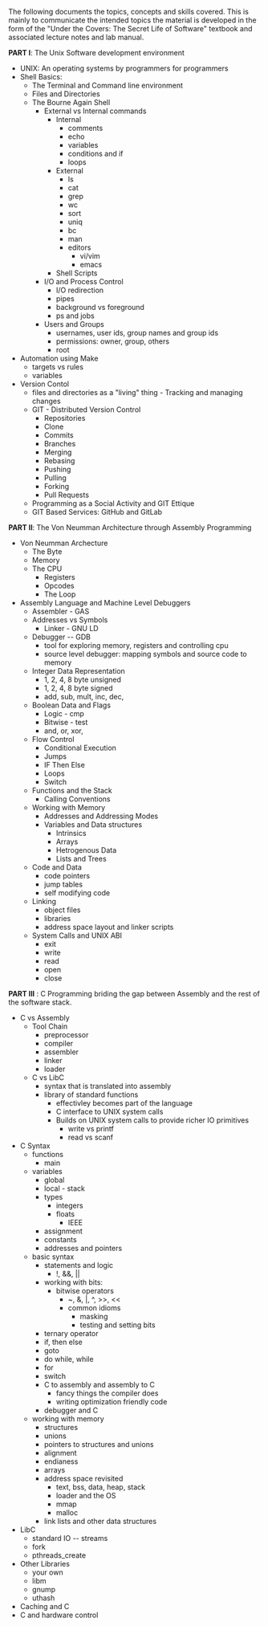 
The following documents the topics, concepts and skills covered.  This is mainly to communicate the intended topics the material is developed in the form of the "Under the Covers: The Secret Life of Software" textbook and associated lecture notes and lab manual.

**PART I**: The Unix Software development environment
- UNIX: An operating systems by programmers for programmers
- Shell Basics:  
  - The Terminal and Command line environment
  - Files and Directories
  - The Bourne Again Shell 
      - External vs Internal commands
        - Internal
          - comments
          - echo
          - variables
          - conditions and if
          - loops
        - External
          - ls
          - cat
          - grep
          - wc
          - sort
          - uniq
          - bc
          - man
          - editors
              - vi/vim
              - emacs
        - Shell Scripts
      - I/O and Process Control
          - I/O redirection
          - pipes
          - background vs foreground
          - ps and jobs
      - Users and Groups
          - usernames, user ids, group names and group ids
          - permissions: owner, group, others
          - root
- Automation using Make
    - targets vs rules
    - variables
- Version Contol 
    - files and directories as a "living" thing - Tracking and managing changes
    - GIT - Distributed Version Control 
        - Repositories
        - Clone
        - Commits
        - Branches
        - Merging
        - Rebasing
        - Pushing
        - Pulling
        - Forking
        - Pull Requests
     - Programming as a Social Activity and GIT Ettique 
     - GIT Based Services: GitHub and GitLab      
     
**PART II**: The Von Neumman Architecture through Assembly Programming 
- Von Neumman Archecture
    - The Byte
    - Memory
    - The CPU
        - Registers
        - Opcodes
        - The Loop
- Assembly Language and Machine Level Debuggers
    - Assembler - GAS
    - Addresses vs Symbols
        - Linker - GNU LD
    - Debugger -- GDB
        - tool for exploring memory, registers and controlling cpu
        - source level debugger: mapping symbols and source code to memory
    - Integer Data Representation
       - 1, 2, 4, 8 byte unsigned
       - 1, 2, 4, 8 byte signed
       - add, sub, mult, inc, dec, 
    - Boolean Data and Flags
        - Logic - cmp 
        - Bitwise - test
        - and, or, xor, 
    - Flow Control
        - Conditional Execution
        - Jumps
        - IF Then Else
        - Loops
        - Switch
    - Functions and the Stack
       - Calling Conventions
    - Working with Memory
       - Addresses and Addressing Modes
       - Variables and Data structures
          - Intrinsics
          - Arrays
          - Hetrogenous Data
          - Lists and Trees
    - Code and Data 
        - code pointers
        - jump tables
        - self modifying code
    - Linking
        - object files
        - libraries
        - address space layout and linker scripts
    - System Calls and UNIX ABI
        - exit
        - write
        - read
        - open
        - close
    
**PART III** : C Programming briding the gap between Assembly and the rest of the software stack.
- C vs Assembly
    - Tool Chain 
        - preprocessor
        - compiler
        - assembler
        - linker
        - loader
    - C vs LibC
        - syntax that is translated into assembly
        - library of standard functions
            - effectivley becomes part of the language
            - C interface to UNIX system calls
            - Builds on UNIX system calls to provide richer IO primitives
                - write vs printf
                - read vs scanf
- C Syntax
    - functions 
        - main
    - variables
        - global
        - local - stack
        - types
            - integers 
            - floats
                - IEEE 
        - assignment
        - constants
        - addresses and pointers
    - basic syntax
        - statements and logic
            - !, &&, ||
        - working with bits:
            - bitwise operators
                - ~, &, |, ^, >>, <<
                - common idioms
                    - masking
                    - testing and setting bits
        - ternary operator
        - if, then else
        - goto
        - do while, while
        - for
        - switch
        - C to assembly and assembly to C
            - fancy things the compiler does
            - writing optimization friendly code
        - debugger and C
    - working with memory 
        - structures
        - unions
        - pointers to structures and unions
        - alignment
        - endianess
        - arrays
        - address space revisited
            - text, bss, data, heap, stack
            - loader and the OS
            - mmap
            - malloc
        - link lists and other data structures
- LibC
    - standard IO -- streams
    - fork
    - pthreads_create 
- Other Libraries
    - your own
    - libm
    - gnump
    - uthash
- Caching and C
- C and hardware control

